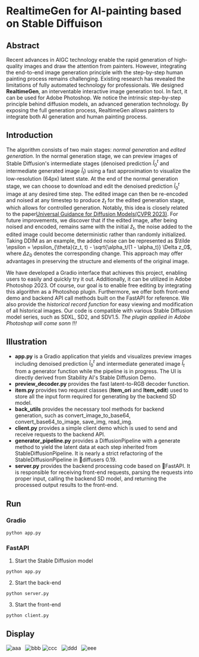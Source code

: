 # RealtimeGen for AI-painting based on Stable Diffuison

## Abstract
Recent advances in AIGC technology enable the rapid generation of high-quality images and draw the attention from painters. However, integrating the end-to-end image generation principle with the step-by-step human painting process remains challenging. Existing research has revealed the limitations of fully automated technology for professionals. We designed **RealtimeGen**, an interventable interactive image generation tool. In fact, it can be used for Adobe Photoshop. We notice the intrinsic step-by-step principle behind diffusion models, an advanced generation technology. By exposing the full generation process, RealtimeGen allows painters to integrate both AI generation and human painting process.

## Introduction
The algorithm consists of two main stages: *normal generation* and *edited generation*. In the normal generation stage, we can preview images of Stable Diffusion's intermediate stages (denoised prediction $\tilde I_0^t$ and intermediate generated image $\hat I_t$) using a fast approximation to visualize the low-resolution (64px) latent state. At the end of the normal generation stage, we can choose to download and edit the denoised prediction $\tilde I_0^t$ image at any desired time step. The edited image can then be re-encoded and noised at any timestep to produce $\tilde z_t$ for the edited generation stage, which allows for controlled generation. Notably, this idea is closely related to the paper[Universal Guidance for Diffusion Models(CVPR 2023)](https://arxiv.org/pdf/2302.07121.pdf). For future improvements, we discover that if the edited image, after being noised and encoded, remains same with the initial $\hat z_t$, the noise added to the edited image could become deterministic rather than randomly initialized. Taking DDIM as an example, the added noise can be represented as $\tilde \epsilon = \epsilon_{\theta}(z_t, t) - \sqrt{\alpha_t/(1 - \alpha_t)} \Delta z_0$, where $\Delta z_0$ denotes the corresponding change. This approach may offer advantages in preserving the structure and elements of the original image.

We have developed a Gradio interface that achieves this project, enabling users to easily and quickly try it out. Additionally, it can be utilized in Adobe Photoshop 2023. Of course, our goal is to enable free editing by integrating this algorithm as a Photoshop plugin. Furthermore, we offer both front-end demo and backend API call methods built on the FastAPI for reference. We also provide the *historical record function* for easy viewing and modification of all historical images. Our code is compatible with various Stable Diffusion model series, such as SDXL, SD2, and SDV1.5. *The plugin applied in Adobe Photoshop will come sonn !!!*

## Illustration
* **app.py** is a Gradio application that yields and visualizes preview images including denoised prediction $\tilde I_0^t$ and intermediate generated image $\hat I_t$ from a generator function while the pipeline is in progress. The UI is directly derived from Stability AI's Stable Diffusion Demo.
* **preview_decoder.py** provides the fast latent-to-RGB decoder function.
* **item.py** provides two request classes (**Item_ori** and **Item_edit**) used to store all the input form required for generating by the backend SD model.
* **back_utils** provides the necessary tool methods for backend generation, such as convert_image_to_base64, convert_base64_to_image, save_img, read_img.
* **client.py** provides a simple client demo which is used to send and receive requests to the backend API.
* **generator_pipeline.py** provides a DiffusionPipeline with a generate method to yield the latent data at each step inherited from StableDiffusionPipeline. It is nearly a strict refactoring of the StableDiffusionPipeline in 🧨diffusers 0.19.
* **server.py** provides the backend processing code based on 🧨FastAPI. It is responsible for receiving front-end requests, parsing the requests into proper input, calling the backend SD model, and returning the processed output results to the front-end.
  
## Run
### Gradio
```
python app.py
```
### FastAPI
1. Start the Stable Diffusion model
```
python app.py
```
2. Start the back-end
```
python server.py
```
3. Start the front-end
```
python client.py
```
## Display
![aaa](https://github.com/Sainzerjj/RealtimeGen/blob/master/display/gradio_app.PNG)  
![bbb](https://github.com/Sainzerjj/RealtimeGen/blob/master/display/normal_ps.jpg)
![ccc](https://github.com/Sainzerjj/RealtimeGen/blob/master/display/edited_ps.jpg)  
![ddd](https://github.com/Sainzerjj/RealtimeGen/blob/master/display/panel.jpg)  
![eee](https://github.com/Sainzerjj/RealtimeGen/blob/master/display/show.jpg)  
